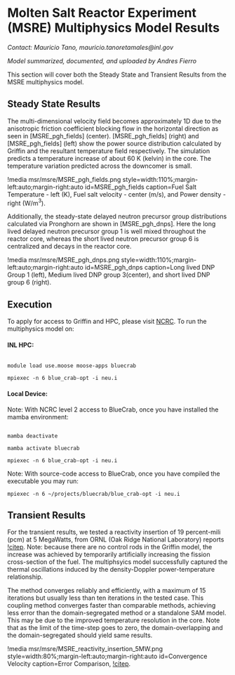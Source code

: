 # Molten Salt Reactor Experiment (MSRE) Multiphysics Model Results

*Contact: Mauricio Tano, mauricio.tanoretamales\@inl.gov*

*Model summarized, documented, and uploaded by Andres Fierro*

This section will cover both the Steady State and Transient Results from the MSRE multiphysics model.

## Steady State Results

The multi-dimensional velocity field becomes approximately 1D due to the anisotropic friction coefficient blocking flow in the horizontal direction as seen in [MSRE_pgh_fields] (center). [MSRE_pgh_fields] (right) and [MSRE_pgh_fields] (left) show the power source distribution calculated by Griffin and the resultant temperature field respectively. The simulation predicts a temperature increase of about 60 K (kelvin) in the core. The temperature variation predicted across the downcomer is small.

!media msr/msre/MSRE_pgh_fields.png
       style=width:110%;margin-left:auto;margin-right:auto
       id=MSRE_pgh_fields
       caption=Fuel Salt Temperature - left (K), Fuel salt velocity - center (m/s), and Power density - right (W/m$^3$).

Additionally, the steady-state delayed neutron precursor group distributions calculated via Pronghorn are shown in [MSRE_pgh_dnps]. Here the long lived delayed neutron precursor group 1 is well mixed throughout the reactor core, whereas the short lived neutron precursor group 6 is centralized and decays in the reactor core.

!media msr/msre/MSRE_pgh_dnps.png
       style=width:110%;margin-left:auto;margin-right:auto
       id=MSRE_pgh_dnps
       caption=Long lived DNP Group 1 (left), Medium lived DNP group 3(center), and short lived DNP group 6 (right).


## Execution

To apply for access to Griffin and HPC, please visit [NCRC](https://ncrcaims.inl.gov/).
To run the multiphysics model on:

#### INL HPC:


```language=Bash

module load use.moose moose-apps bluecrab

mpiexec -n 6 blue_crab-opt -i neu.i
```

#### Local Device:

Note: With NCRC level 2 access to BlueCrab, once you have installed the mamba environment:

```language=Bash

mamba deactivate

mamba activate bluecrab

mpiexec -n 6 blue_crab-opt -i neu.i
```

Note: With source-code access to BlueCrab, once you have compiled the executable you may run:

```language=Bash
mpiexec -n 6 ~/projects/bluecrab/blue_crab-opt -i neu.i

```


## Transient Results

For the transient results, we tested a reactivity insertion of 19 percent-mili (pcm) at 5 MegaWatts, from ORNL (Oak Ridge National Laboratory) reports [!citep](steffy1970). Note: because there are no control rods in the Griffin model, the increase was achieved by temporarily artificially increasing the fission cross-section of the fuel. The multiphsyics model successfully captured the thermal oscillations induced by the density-Doppler power-temperature relationship.

The method converges reliably and efficiently, with a maximum of 15 iterations but usually less than ten iterations in the tested case. This coupling method converges faster than comparable methods, achieving less error than the domain-segregated method or a standalone SAM model. This may be due to the improved temperature resolution in the core. Note that as the limit of the time-step goes to zero, the domain-overlapping and the domain-segregated should yield same results.

!media msr/msre/MSRE_reactivity_insertion_5MW.png
       style=width:80%;margin-left:auto;margin-right:auto
       id=Convergence Velocity
       caption=Error Comparison, [!citep](Mau23).
